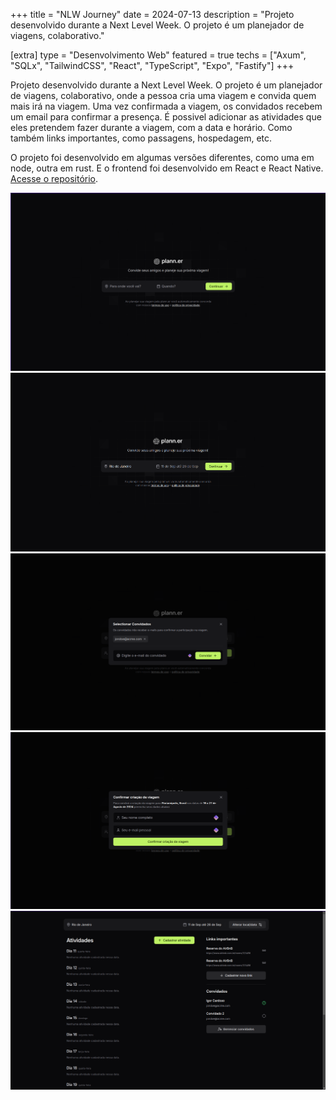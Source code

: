 +++
title = "NLW Journey"
date = 2024-07-13
description = "Projeto desenvolvido durante a Next Level Week. O projeto é um planejador de viagens, colaborativo."

[extra]
type = "Desenvolvimento Web"
featured = true
techs = ["Axum", "SQLx", "TailwindCSS", "React", "TypeScript", "Expo", "Fastify"]
+++

Projeto desenvolvido durante a Next Level Week. O projeto é um planejador de viagens, colaborativo, onde a pessoa cria uma viagem e convida quem mais irá na viagem. Uma vez confirmada a viagem, os convidados recebem um email para confirmar a presença. É possivel adicionar as atividades que eles pretendem fazer durante a viagem, com a data e horário. Como também links importantes, como passagens, hospedagem, etc.

O projeto foi desenvolvido em algumas versões diferentes, como uma em node, outra em rust. E o frontend foi desenvolvido em React e React Native. [Acesse o repositório](https://github.com/igorgcardoso/NLW-journey).

![Home](./assets/home.png)
![Home com informações](./assets/home_with_info.png)
![convites](./assets/invites.png)
![Confirmação da viagem](./assets/trip_confirmation.png)
![Detalhes da viagem](./assets/trip_details.png)
